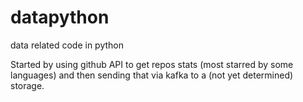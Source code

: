 # datapython
data related code in python

Started by using github API to get repos stats (most starred by some languages) and then sending that via kafka to a (not yet determined) storage.
